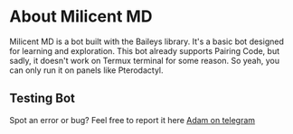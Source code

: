 # About Milicent MD
Milicent MD is a bot built with the Baileys library. It's a basic bot designed for learning and exploration. This bot already supports Pairing Code, but sadly, it doesn't work on Termux terminal for some reason. So yeah, you can only run it on panels like Pterodactyl.

## Testing Bot
Spot an error or bug? Feel free to report it here  [Adam on telegram](https://t.me/@adamupbae)
